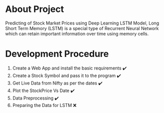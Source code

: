 # About Project
Predicting of Stock Market Prices using Deep Learning LSTM Model, Long Short Term Memory (LSTM) is a special type of Recurrent Neural Network which can retain important information over time using memory cells.

# Development Procedure

1. Create a Web App and install the basic requirements :heavy_check_mark:
2. Create a Stock Symbol and pass it to the program :heavy_check_mark:
3. Get Live Data from Nifty as per the dates :heavy_check_mark:
4. Plot the StockPrice Vs Date :heavy_check_mark:
5. Data Preprocessing :heavy_check_mark:
6. Preparing the Data for LSTM :x:


